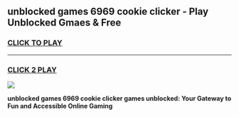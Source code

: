 
## unblocked games 6969 cookie clicker - Play Unblocked Gmaes & Free
<h3>
<a href="https://premium.freeplayer.one?title=unblocked_games_6969_cookie_clicker&ref=19F">CLICK TO PLAY</a></h3>
<hr>

<h3>
<a href="https://premium.freeplayer.one?title=unblocked_games_6969_cookie_clicker&ref=19F">CLICK 2 PLAY</a>
  
</h3>

<a href="https://premium.freeplayer.one?title=unblocked_games_6969_cookie_clicker&ref=19F/"><img src="https://clearcache.store/games.png"></a>


**unblocked games 6969 cookie clicker games unblocked: Your Gateway to Fun and Accessible Online Gaming**
